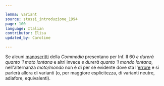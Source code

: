 ```yaml
---

lemma: variant
source: stussi_introduzione_1994
page: 100
language: Italian
contributor: Elisa
updated_by: Caroline

---
```


Se alcuni [manoscritti](manuscript.html) della _Commedia_ presentano per Inf. II 60 _e durerà quanto 'l moto lontana_ e altri invece _e durerà quanto 'l mondo lontana_, nell'alternanza _moto/mondo_ non è di per sé evidente dove sta l'[errore](errorConjunctive.html) e si parlerà allora di varianti (o, per maggiore esplicitezza, di varianti neutre, adiafore, equivalenti).
